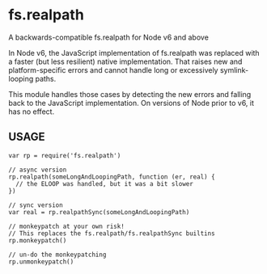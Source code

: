 fs.realpath
===========

A backwards-compatible fs.realpath for Node v6 and above

In Node v6, the JavaScript implementation of fs.realpath was replaced with a faster (but less resilient) native implementation. That raises new and platform-specific errors and cannot handle long or excessively symlink-looping paths.

This module handles those cases by detecting the new errors and falling back to the JavaScript implementation. On versions of Node prior to v6, it has no effect.

USAGE
-----

    var rp = require('fs.realpath')

    // async version
    rp.realpath(someLongAndLoopingPath, function (er, real) {
      // the ELOOP was handled, but it was a bit slower
    })

    // sync version
    var real = rp.realpathSync(someLongAndLoopingPath)

    // monkeypatch at your own risk!
    // This replaces the fs.realpath/fs.realpathSync builtins
    rp.monkeypatch()

    // un-do the monkeypatching
    rp.unmonkeypatch()
